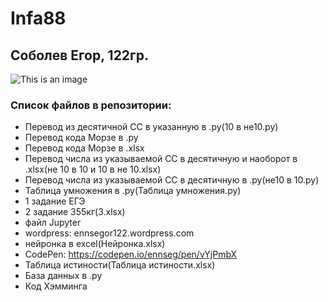# Infa88
## Соболев Егор, 122гр.
![This is an image](https://islam.ru/sites/default/files/img/veroeshenie/2011/12/Allah_vahid01.jpg)
### Список файлов в репозитории:
- Перевод из десятичной СС в указанную в .py(10 в не10.py)
- Перевод кода Морзе в .py
- Перевод кода Морзе в .xlsx
- Перевод числа из указываемой СС в десятичную и наоборот в .xlsx(не 10 в 10 и 10 в не 10.xlsx)
- Перевод числа из указываемой СС в десятичную в .py(не10 в 10.py)
- Таблица умножения в .py(Таблица умножения.py)
- 1 задание ЕГЭ
- 2 задание 355кг(3.xlsx)
- файл Jupyter
- wordpress: ennsegor122.wordpress.com
- нейронка в excel(Нейронка.xlsx)
- CodePen: https://codepen.io/ennseg/pen/vYjPmbX
- Таблица истиности(Таблица истиности.xlsx)
- База данных в .py
- Код Хэмминга

